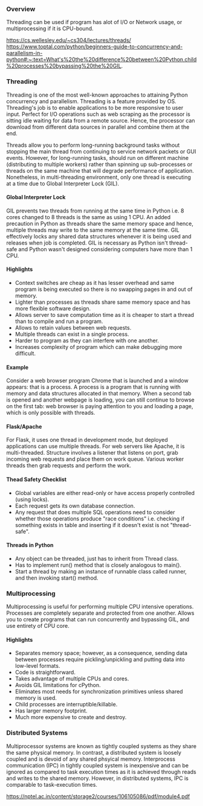 ### Overview
Threading can be used if program has alot of I/O or Network usage, or multiprocessing if it is CPU-bound. 

https://cs.wellesley.edu/~cs304/lectures/threads/
https://www.toptal.com/python/beginners-guide-to-concurrency-and-parallelism-in-python#:~:text=What's%20the%20difference%20between%20Python,child%20processes%20bypassing%20the%20GIL.


### Threading
Threading is one of the most well-known approaches to attaining Python concurrency and parallelism. Threading is a feature provided by OS. Threading's job is to enable applications to be more responsive to user input. Perfect for I/O operations such as web scraping as the processor is sitting idle waiting for data from a remote source. Hence, the processor can download from different data sources in parallel and combine them at the end.

Threads allow you to perform long-running background tasks without stopping the main thread from continuing to service network packets or GUI events. However, for long-running tasks, should run on different machine (distributing to multiple workers) rather than spinning up sub-processes or threads on the same machine that will degrade performance of application. Nonetheless, in multi-threading environment, only one thread is executing at a time due to Global Interpreter Lock (GIL).

#### Global Interpreter Lock
GIL prevents two threads from running at the same time in Python i.e. 8 cores changed to 8 threads is the same as using 1 CPU. An added precaution in Python as threads share the same memory space and hence, multiple threads may write to the same memory at the same time. GIL effectively locks any shared data structures whenever it is being used and releases when job is completed. GIL is necessary as Python isn't thread-safe and Python wasn't designed considering computers have more than 1 CPU.

#### Highlights
- Context switches are cheap as it has lesser overhead and same program is being executed so there is no swapping pages in and out of memory.
- Lighter than processes as threads share same memory space and has more flexible software design.
- Allows server to save computation time as it is cheaper to start a thread than to compile and run a program.
- Allows to retain values between web requests. 
- Multiple threads can exist in a single process.
- Harder to program as they can interfere with one another.
- Increases complexity of program which can make debugging more difficult. 

#### Example
Consider a web browser program Chrome that is launched and a window appears: that is a process. A process is a program that is running with memory and data structures allocated in that memory. When a second tab is opened and another webpage is loading, you can still continue to browse on the first tab: web browser is paying attention to you and loading a page, which is only possible with threads. 

#### Flask/Apache
For Flask, it uses one thread in development mode, but deployed applications can use multiple threads. For web servers like Apache, it is multi-threaded. Structure involves a listener that listens on port, grab incoming web requests and place them on work queue. Various worker threads then grab requests and perform the work.

#### Thead Safety Checklist
- Global variables are either read-only or have access properly controlled (using locks).
- Each request gets its own database connection.
- Any request that does multiple SQL operations need to consider whether those operations produce "race conditions" i.e. checking if something exists in table and inserting if it doesn't exist is not "thread-safe". 

#### Threads in Python
- Any object can be threaded, just has to inherit from Thread class.
- Has to implement run() method that is closely analogous to main().
- Start a thread by making an instance of runnable class called runner, and then invoking start() method.

### Multiprocessing
Multiprocessing is useful for performing multiple CPU intensive operations. Processes are completely separate and protected from one another. Allows you to create programs that can run concurrently and bypassing GIL, and use entirety of CPU core. 

#### Highlights
- Separates memory space; however, as a consequence, sending data between processes require pickling/unpickling and putting data into low-level formats.
- Code is straightforward.
- Takes advantage of multiple CPUs and cores.
- Avoids GIL limitations for cPython.
- Eliminates most needs for synchronization primitives unless shared memory is used.
- Child processes are interruptible/killable.
- Has larger memory footprint.
- Much more expensive to create and destroy.


### Distributed Systems
Multiprocessor systems are known as tightly coupled systems as they share the same physical memory. In contrast, a distributed system is loosely coupled and is devoid of any shared phsyical memory. Interprocess communication (IPC) in tightly coupled system is inexpensive and can be ignored as compared to task execution times as it is achieved through reads and writes to the shared memory. However, in distributed systems, IPC is comparable to task-execution times. 

https://nptel.ac.in/content/storage2/courses/106105086/pdf/module4.pdf
